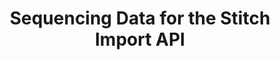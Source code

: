 ---
# -------------------------- #
#          PAGE INFO         #
# -------------------------- #

title: Sequencing Data for the Stitch Import API
permalink: /developers/import-api/guides/sequencing-data-for-the-import-api

doc-type: "concept"

product-type: "import-api"
content-type: "guide"
content-id: "sequence-data"

layout: general
sidebar: on-page

icon: todo
order: 4

summary: ""
## This is used only on the /import-api/guides page.
description: ""


# -------------------------- #
#            INTRO           #
# -------------------------- #

intro: |
  {% include misc/data-files.html %}


# -------------------------- #
#           CONTENT          #
# -------------------------- #

sections:
  - title: "Define record sequences"
    anchor: "define-record-sequences"
    content: |
      Sequence properties communicate the order in which data points should be considered – newer data points can replace older ones, but not vice versa. 

      Every data point pushed to the Import API must have a `sequence` property.

      A simple solution is just to use the current timestamp, but before doing so, consider the following:

      1. **Are the rows being considered frequently updated?**
         Rows that are updated every few milliseconds can result in failure if records with identical key values are pushed simultaneously. This means that records with the same key values cannot be sent during the same clock resolution.

         For example: if the resolution is measured in milliseconds, records with identical key values cannot be sent during the same millisecond.
      2. **Are the records coming from multiple sources?**
         If records from multiple sources will be sent to the Import API, the time clocks of these sources must be synchronized. This is especially important if different sources are pushing rows to the same table.
---
